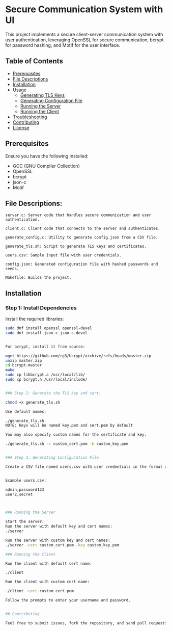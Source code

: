 # Secure Communication System with UI

This project implements a secure client-server communication system with user authentication, leveraging OpenSSL for secure communication, bcrypt for password hashing, and Motif for the user interface.

## Table of Contents

- [Prerequisites](#prerequisites)
- [File Descriptions](#file-descriptions)
- [Installation](#installation)
- [Usage](#usage)
  - [Generating TLS Keys](#generating-tls-keys)
  - [Generating Configuration File](#generating-configuration-file)
  - [Running the Server](#running-the-server)
  - [Running the Client](#running-the-client)
- [Troubleshooting](#troubleshooting)
- [Contributing](#contributing)
- [License](#license)

## Prerequisites

Ensure you have the following installed:

- GCC (GNU Compiler Collection)
- OpenSSL
- bcrypt
- json-c
- Motif

## File Descriptions:

    server.c: Server code that handles secure communication and user authentication.

    client.c: Client code that connects to the server and authenticates.

    generate_config.c: Utility to generate config.json from a CSV file.

    generate_tls.sh: Script to generate TLS keys and certificates.

    users.csv: Sample input file with user credentials.

    config.json: Generated configuration file with hashed passwords and seeds.

    Makefile: Builds the project.

## Installation

### Step 1: Install Dependencies

Install the required libraries:

```sh
sudo dnf install openssl openssl-devel
sudo dnf install json-c json-c-devel


For bcrypt, install it from source:

wget https://github.com/rg3/bcrypt/archive/refs/heads/master.zip
unzip master.zip
cd bcrypt-master
make
sudo cp libbcrypt.a /usr/local/lib/
sudo cp bcrypt.h /usr/local/include/


### Step 2: Generate the TLS key and cert:

chmod +x generate_tls.sh

Use default names:

./generate_tls.sh 
NOTE: Keys will be named key.pem and cert.pem by default

You may also specify custom names for the certificate and key:

./generate_tls.sh -c custom_cert.pem -k custom_key.pem


### Step 3: Generating Configuration File

Create a CSV file named users.csv with user credentials in the format username,password.


Example users.csv:

admin,password123
user2,secret



### Running the Server

Start the server:
Run the server with default key and cert names:
./server

Run the server with custom key and cert names:
./server -cert custom_cert.pem -key custom_key.pem

### Running the Client

Run the client with default cert name:

./client

Run the client with custom cert name:

./client -cert custom_cert.pem

Follow the prompts to enter your username and password.


## Contributing

Feel free to submit issues, fork the repository, and send pull requests. Contributions are welcome!
